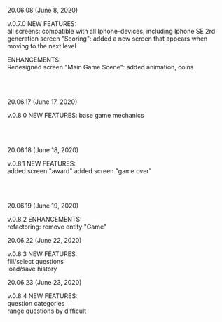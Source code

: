 20.06.08 (June 8, 2020)

v.0.7.0 
NEW FEATURES: <br>
all screens: compatible with all Iphone-devices, including Iphone SE 2rd generation
screen "Scoring": added a new screen that appears when moving to the next level

ENHANCEMENTS: <br>
Redesigned screen "Main Game Scene": added animation, coins


<br>
<br>

20.06.17 (June 17, 2020) <br>

v.0.8.0
NEW FEATURES:
base game mechanics

<br>
<br>

20.06.18 (June 18, 2020) <br>

v.0.8.1
NEW FEATURES: <br>
added screen "award"
added screen "game over"

<br>
<br>

20.06.19 (June 19, 2020) <br>

v.0.8.2
ENHANCEMENTS: <br>
refactoring: remove entity "Game"



20.06.22 (June 22, 2020) <br>

v.0.8.3 
NEW FEATURES: <br>
fill/select questions <br>
load/save history <br>



20.06.23 (June 23, 2020) <br>

v.0.8.4 
NEW FEATURES: <br>
question categories<br>
range questions by difficult<br>